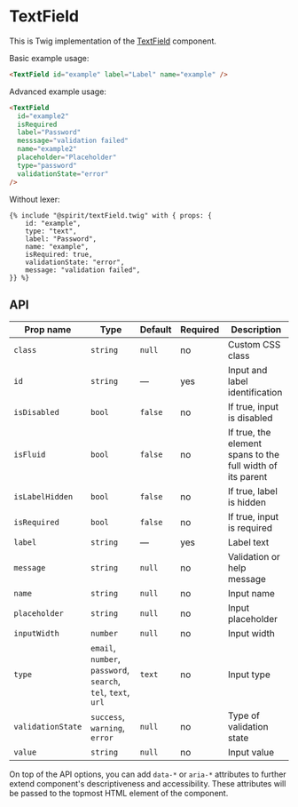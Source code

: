 # TextField

This is Twig implementation of the [TextField] component.

Basic example usage:

```html
<TextField id="example" label="Label" name="example" />
```

Advanced example usage:

```html
<TextField
  id="example2"
  isRequired
  label="Password"
  messsage="validation failed"
  name="example2"
  placeholder="Placeholder"
  type="password"
  validationState="error"
/>
```

Without lexer:

```twig
{% include "@spirit/textField.twig" with { props: {
    id: "example",
    type: "text",
    label: "Password",
    name: "example",
    isRequired: true,
    validationState: "error",
    message: "validation failed",
}} %}
```

## API

| Prop name         | Type                                                          | Default | Required | Description                                                |
| ----------------- | ------------------------------------------------------------- | ------- | -------- | ---------------------------------------------------------- |
| `class`           | `string`                                                      | `null`  | no       | Custom CSS class                                           |
| `id`              | `string`                                                      | —       | yes      | Input and label identification                             |
| `isDisabled`      | `bool`                                                        | `false` | no       | If true, input is disabled                                 |
| `isFluid`         | `bool`                                                        | `false` | no       | If true, the element spans to the full width of its parent |
| `isLabelHidden`   | `bool`                                                        | `false` | no       | If true, label is hidden                                   |
| `isRequired`      | `bool`                                                        | `false` | no       | If true, input is required                                 |
| `label`           | `string`                                                      | —       | yes      | Label text                                                 |
| `message`         | `string`                                                      | `null`  | no       | Validation or help message                                 |
| `name`            | `string`                                                      | `null`  | no       | Input name                                                 |
| `placeholder`     | `string`                                                      | `null`  | no       | Input placeholder                                          |
| `inputWidth`      | `number`                                                      | `null`  | no       | Input width                                                |
| `type`            | `email`, `number`, `password`, `search`, `tel`, `text`, `url` | `text`  | no       | Input type                                                 |
| `validationState` | `success`, `warning`, `error`                                 | `null`  | no       | Type of validation state                                   |
| `value`           | `string`                                                      | `null`  | no       | Input value                                                |

On top of the API options, you can add `data-*` or `aria-*` attributes to
further extend component's descriptiveness and accessibility. These attributes
will be passed to the topmost HTML element of the component.

[textfield]: https://github.com/lmc-eu/spirit-design-system/tree/main/packages/web/src/scss/components/TextField
